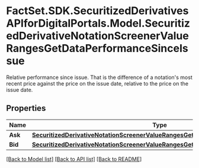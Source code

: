 # FactSet.SDK.SecuritizedDerivativesAPIforDigitalPortals.Model.SecuritizedDerivativeNotationScreenerValueRangesGetDataPerformanceSinceIssue
Relative performance since issue. That is the difference of a notation's most recent price against the price on the issue date, relative to the price on the issue date.

## Properties

Name | Type | Description | Notes
------------ | ------------- | ------------- | -------------
**Ask** | [**SecuritizedDerivativeNotationScreenerValueRangesGetDataPerformanceSinceIssueAsk**](SecuritizedDerivativeNotationScreenerValueRangesGetDataPerformanceSinceIssueAsk.md) |  | [optional] 
**Bid** | [**SecuritizedDerivativeNotationScreenerValueRangesGetDataPerformanceSinceIssueBid**](SecuritizedDerivativeNotationScreenerValueRangesGetDataPerformanceSinceIssueBid.md) |  | [optional] 

[[Back to Model list]](../README.md#documentation-for-models) [[Back to API list]](../README.md#documentation-for-api-endpoints) [[Back to README]](../README.md)


